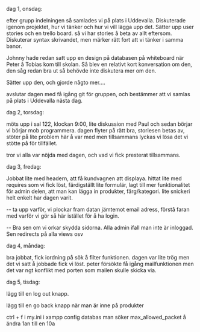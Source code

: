 dag 1, onsdag:

efter grupp indelningen så samlades vi på plats i Uddevalla. Diskuterade igenom projektet, hur vi tänker och hur vi vill lägga upp det.
Sätter upp user stories och en trello board. så vi har stories å beta av allt eftersom.
Diskuterar syntax skrivandet, men märker rätt fort att vi tänker i samma banor.

Johnny hade redan satt upp en design på databasen på whiteboard när Peter å Tobias kom till skolan. Så blev en relativt kort konversation om den,
den såg redan bra ut så behövde inte diskutera mer om den.

Sätter upp den, och gjorde någto mer....

avslutar dagen med få igång git för gruppen, och bestämmer att vi samlas på plats i Uddevalla nästa dag.

dag 2, torsdag:

möts upp i sal 122, klockan 9:00, lite diskussion med Paul och sedan börjar vi börjar mob programmera.
dagen flyter på rätt bra, storiesen betas av, stöter på lite problem här å var med men tillsammans lyckas vi lösa det vi stötte på för tillfället.

tror vi alla var nöjda med dagen, och vad vi fick presterat tillsammans. 

dag 3, fredag:

Jobbat lite med headern, att få kundvagnen att displaya.
hittat lite med requires som vi fick löst, färdigställt lite formulär, lagt till mer funktionalitet för admin delen, att man kan lägga in produkter, färg/kategori. lite snickeri helt enkelt har dagen varit.


-- ta upp varför, vi plockar fram datan jämtemot email adress, förstå faran med varför vi gör så här istället för å ha login.

-- Bra sen om vi orkar skydda sidorna. Alla admin ifall man inte är inloggad. Sen redirects på alla views osv 


dag 4, måndag: 

bra jobbat, fick iordning på sök å filter funktionen. dagen var lite trög men det vi satt å jobbade fick vi löst. peter försökte få igång mailfunktionen men det var ngt konflikt med porten som mailen skulle skicka via.

dag 5, tisdag:


lägg till en log out knapp.

lägg till en go back knapp när man är inne på produkter


ctrl + f i my.ini i xampp config databas
man söker max_allowed_packet å ändra 1an till en 10a